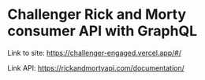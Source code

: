 # Challenger Rick and Morty consumer API with GraphQL

Link to site: https://challenger-engaged.vercel.app/#/

Link API: https://rickandmortyapi.com/documentation/